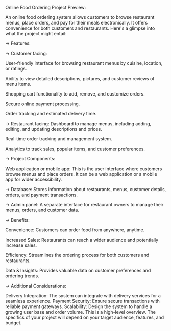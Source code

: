 Online Food Ordering Project Preview:


An online food ordering system allows customers to browse restaurant menus, place orders, and pay for their meals electronically. It offers convenience for both customers and restaurants. Here's a glimpse into what the project might entail:

->  Features:

->  Customer facing:


User-friendly interface for browsing restaurant menus by cuisine, location, or ratings.

Ability to view detailed descriptions, pictures, and customer reviews of menu items.

Shopping cart functionality to add, remove, and customize orders.

Secure online payment processing.

Order tracking and estimated delivery time.


->  Restaurant facing:
Dashboard to manage menus, including adding, editing, and updating descriptions and prices.

Real-time order tracking and management system.

Analytics to track sales, popular items, and customer preferences.


->  Project Components:

Web application or mobile app: This is the user interface where customers browse menus and place orders. It can be a web application or a mobile app for wider accessibility.

->  Database: Stores information about restaurants, menus, customer details, orders, and payment transactions.


->  Admin panel: A separate interface for restaurant owners to manage their menus, orders, and customer data.


->  Benefits:

Convenience: Customers can order food from anywhere, anytime.

Increased Sales: Restaurants can reach a wider audience and potentially increase sales.

Efficiency: Streamlines the ordering process for both customers and restaurants.

Data & Insights: Provides valuable data on customer preferences and ordering trends.


->  Additional Considerations:

Delivery Integration: The system can integrate with delivery services for a seamless experience.
Payment Security: Ensure secure transactions with reliable payment gateways.
Scalability: Design the system to handle a growing user base and order volume.
This is a high-level overview.  The specifics of your project will depend on your target audience, features, and budget.
